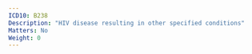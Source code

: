 ```yaml
---
ICD10: B238
Description: "HIV disease resulting in other specified conditions"
Matters: No
Weight: 0
---
```


